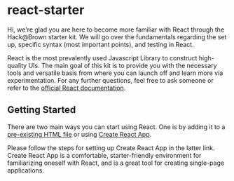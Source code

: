 # react-starter
Hi, we're glad you are here to become more familiar with React through the Hack@Brown starter kit. We will go over the fundamentals regarding the set up, specific syntax (most important points), and testing in React.

React is the most prevalently used Javascript Library to construct high-quality UIs. The main goal of this kit is to provide you with the necessary tools and versatile basis from where you can launch off and learn more via experimentation. For any further questions, feel free to ask someone or refer to the [official React documentation](https://reactjs.org/docs/getting-started.html).
## Getting Started
There are two main ways you can start using React. One is by adding it to a [pre-existing HTML file](https://reactjs.org/docs/add-react-to-a-website.html) or using [Create React App](https://create-react-app.dev/docs/getting-started/). 

Please follow the steps for setting up Create React App in the latter link. Create React App is a comfortable, starter-friendly environment for familiarizing oneself with React, and is a great tool for creating single-page applications.



